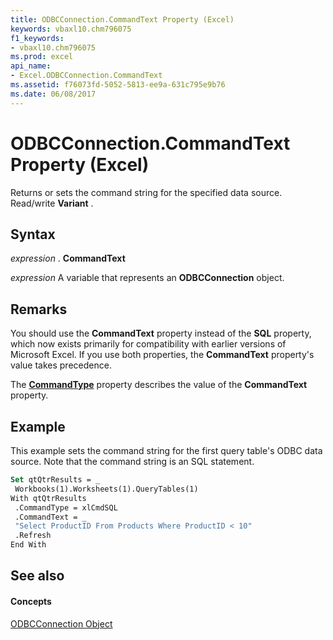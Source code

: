 ```yaml
---
title: ODBCConnection.CommandText Property (Excel)
keywords: vbaxl10.chm796075
f1_keywords:
- vbaxl10.chm796075
ms.prod: excel
api_name:
- Excel.ODBCConnection.CommandText
ms.assetid: f76073fd-5052-5813-ee9a-631c795e9b76
ms.date: 06/08/2017
---
```



# ODBCConnection.CommandText Property (Excel)

Returns or sets the command string for the specified data source. Read/write  **Variant** .


## Syntax

 _expression_ . **CommandText**

 _expression_ A variable that represents an **ODBCConnection** object.


## Remarks

You should use the  **CommandText** property instead of the **SQL** property, which now exists primarily for compatibility with earlier versions of Microsoft Excel. If you use both properties, the **CommandText** property's value takes precedence.

The  **[CommandType](Excel.ODBCConnection.CommandType.md)** property describes the value of the **CommandText** property.


## Example

This example sets the command string for the first query table's ODBC data source. Note that the command string is an SQL statement.


```vb
Set qtQtrResults = _ 
 Workbooks(1).Worksheets(1).QueryTables(1) 
With qtQtrResults 
 .CommandType = xlCmdSQL 
 .CommandText = _ 
 "Select ProductID From Products Where ProductID < 10" 
 .Refresh 
End With 

```


## See also


#### Concepts


[ODBCConnection Object](Excel.ODBCConnection.md)

